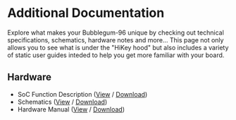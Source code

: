 # Additional Documentation

Explore what makes your Bubblegum-96 unique by checking out technical specifications, schematics, hardware notes and more... This page not only allows you to see what is under the "HiKey hood" but also includes a variety of static user guides inteded to help you get more familiar with your board.

## Hardware

- SoC Function Description ([View](https://github.com/96boards/documentation/blob/master/ConsumerEdition/Bubblegum-96/AdditionalDocs/SoC_bubblegum96.pdf) / [Download](https://github.com/96boards/documentation/raw/master/ConsumerEdition/Bubblegum-96/AdditionalDocs/SoC_bubblegum96.pdf))
- Schematics ([View](https://github.com/96boards/documentation/blob/master/ConsumerEdition/Bubblegum-96/AdditionalDocs/bubblegum-96_Schematic_V1.0.pdf) / [Download](https://github.com/96boards/documentation/raw/master/ConsumerEdition/Bubblegum-96/AdditionalDocs/bubblegum-96_Schematic_V1.0.pdf))
- Hardware Manual ([View](https://github.com/96boards/documentation/blob/master/ConsumerEdition/Bubblegum-96/AdditionalDocs/HardwareManual_Bubblegum96_S900_V1.1.pdf) / [Download](https://github.com/96boards/documentation/raw/master/ConsumerEdition/Bubblegum-96/AdditionalDocs/HardwareManual_Bubblegum96_S900_V1.1.pdf))
